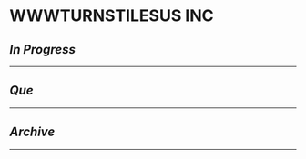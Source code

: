 # WWWTURNSTILESUS INC

## *In Progress*

--------------------

## *Que*

-----------------------------------
## *Archive*

-----------------------------------
